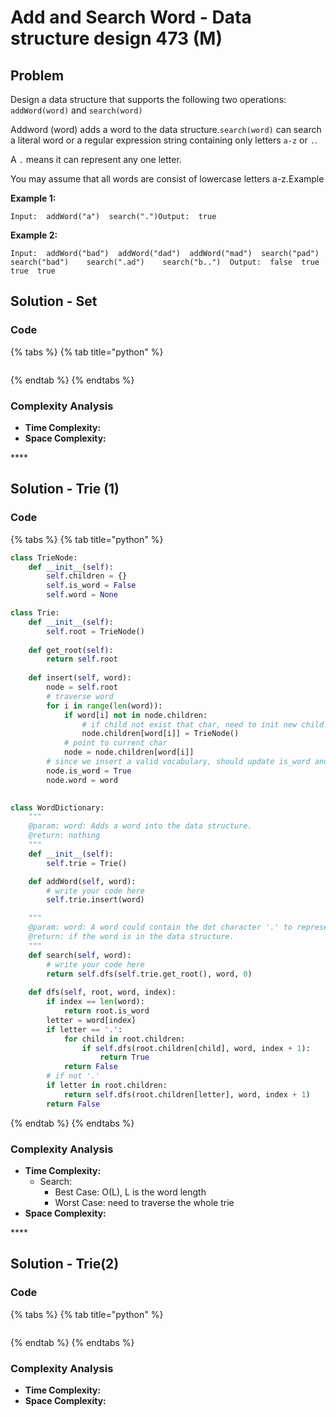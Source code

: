 # Add and Search Word - Data structure design 473 \(M\)

## Problem

Design a data structure that supports the following two operations: `addWord(word)` and `search(word)`

Addword \(word\) adds a word to the data structure.`search(word)` can search a literal word or a regular expression string containing only letters `a-z` or `.`.

A `.` means it can represent any one letter.

You may assume that all words are consist of lowercase letters a-z.Example

**Example 1:**

```text
Input:  addWord("a")  search(".")Output:  true
```

**Example 2:**

```text
Input:  addWord("bad")  addWord("dad")  addWord("mad")  search("pad")    search("bad")    search(".ad")    search("b..")  Output:  false  true  true  true
```

## Solution - Set

### Code

{% tabs %}
{% tab title="python" %}
```python

```
{% endtab %}
{% endtabs %}

### Complexity Analysis

* **Time Complexity:**
* **Space Complexity:**

\*\*\*\*

## Solution - Trie \(1\)

### Code

{% tabs %}
{% tab title="python" %}
```python
class TrieNode:
    def __init__(self):
        self.children = {}
        self.is_word = False
        self.word = None

class Trie:
    def __init__(self):
        self.root = TrieNode()
    
    def get_root(self):
        return self.root
    
    def insert(self, word):
        node = self.root
        # traverse word
        for i in range(len(word)):
            if word[i] not in node.children:
                # if child not exist that char, need to init new child node
                node.children[word[i]] = TrieNode()
            # point to current char
            node = node.children[word[i]]
        # since we insert a valid vocabulary, should update is_word and word, when reaching the last node
        node.is_word = True
        node.word = word
    

class WordDictionary:
    """
    @param: word: Adds a word into the data structure.
    @return: nothing
    """
    def __init__(self):
        self.trie = Trie()

    def addWord(self, word):
        # write your code here
        self.trie.insert(word)

    """
    @param: word: A word could contain the dot character '.' to represent any one letter.
    @return: if the word is in the data structure.
    """
    def search(self, word):
        # write your code here
        return self.dfs(self.trie.get_root(), word, 0)
    
    def dfs(self, root, word, index):
        if index == len(word):
            return root.is_word
        letter = word[index]
        if letter == '.':
            for child in root.children:
                if self.dfs(root.children[child], word, index + 1):
                    return True
            return False
        # if not '.'
        if letter in root.children:
            return self.dfs(root.children[letter], word, index + 1)
        return False
```
{% endtab %}
{% endtabs %}

### Complexity Analysis

* **Time Complexity:**
  * Search: 
    * Best Case: O\(L\), L is the word length
    * Worst Case: need to traverse the whole trie
* **Space Complexity:**

\*\*\*\*

## Solution - Trie\(2\)

### Code

{% tabs %}
{% tab title="python" %}
```python

```
{% endtab %}
{% endtabs %}

### Complexity Analysis

* **Time Complexity:**
* **Space Complexity:**

